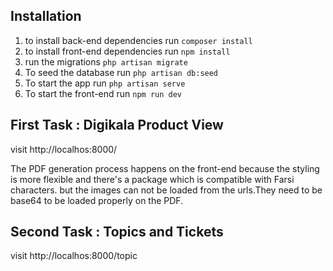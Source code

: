 ## Installation

1. to install back-end dependencies run ```composer install```
2. to install front-end dependencies run ```npm install```
3. run the migrations  ```php artisan migrate```
4. To seed the database run ```php artisan db:seed```
5. To start the app run ```php artisan serve```
6. To start the front-end run ```npm run dev```

## First Task : Digikala Product View

visit http://localhos:8000/

The PDF generation process happens on the front-end because the styling is more flexible
and there's a package which is compatible with Farsi characters.
but the images can not be loaded from the urls.They need to be base64 to be loaded properly on the PDF.

## Second Task : Topics and Tickets

visit http://localhos:8000/topic
